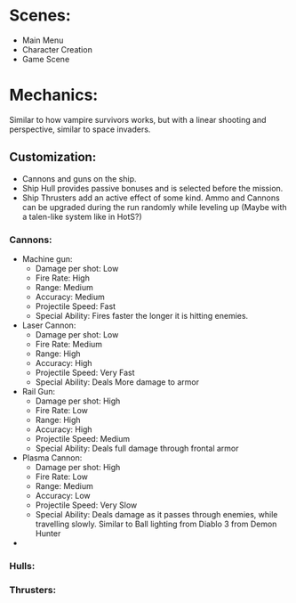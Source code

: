 # Scenes:
* Main Menu
* Character Creation
* Game Scene

# Mechanics:
Similar to how vampire survivors works, but with a linear shooting and perspective, similar to space invaders. 

## Customization: 
* Cannons and guns on the ship.
* Ship Hull provides passive bonuses and is selected before the mission.
* Ship Thrusters add an active effect of some kind. 
Ammo and Cannons can be upgraded during the run randomly while leveling up (Maybe with a talen-like system like in HotS?)

### Cannons:
* Machine gun:
    * Damage per shot: Low
    * Fire Rate: High
    * Range: Medium
    * Accuracy: Medium
    * Projectile Speed: Fast
    * Special Ability: Fires faster the longer it is hitting enemies.
* Laser Cannon:
    * Damage per shot: Low
    * Fire Rate: Medium
    * Range: High
    * Accuracy: High
    * Projectile Speed: Very Fast
    * Special Ability: Deals More damage to armor
* Rail Gun:
    * Damage per shot: High
    * Fire Rate: Low
    * Range: High
    * Accuracy: High
    * Projectile Speed: Medium
    * Special Ability: Deals full damage through frontal armor
* Plasma Cannon:
    * Damage per shot: High
    * Fire Rate: Low
    * Range: Medium
    * Accuracy: Low
    * Projectile Speed: Very Slow
    * Special Ability: Deals damage as it passes through enemies, while travelling slowly. Similar to Ball lighting from Diablo 3 from Demon Hunter
* 

### Hulls:

### Thrusters: